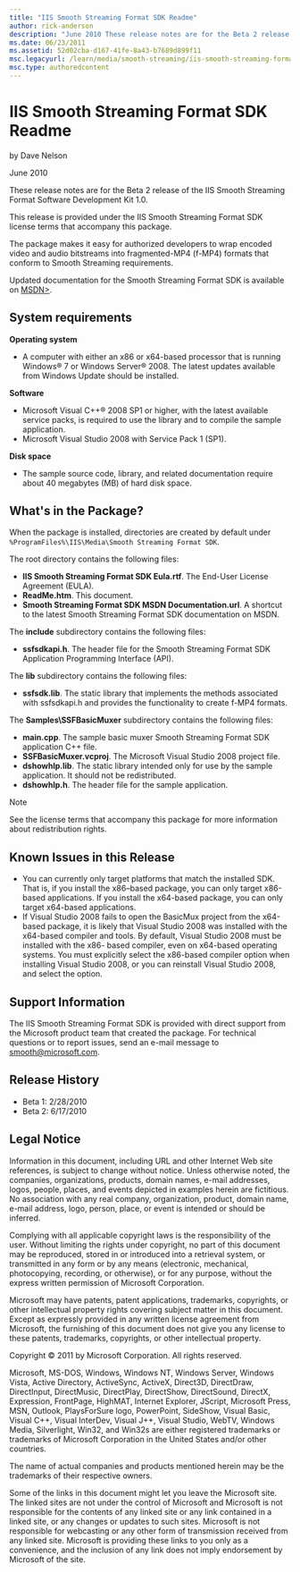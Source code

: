 ```yaml
---
title: "IIS Smooth Streaming Format SDK Readme"
author: rick-anderson
description: "June 2010 These release notes are for the Beta 2 release of the IIS Smooth Streaming Format Software Development Kit 1.0. This release is provided under the..."
ms.date: 06/23/2011
ms.assetid: 52d02cba-d167-41fe-8a43-b7689d899f11
msc.legacyurl: /learn/media/smooth-streaming/iis-smooth-streaming-format-sdk-readme
msc.type: authoredcontent
---
```

# IIS Smooth Streaming Format SDK Readme

by Dave Nelson

June 2010

These release notes are for the Beta 2 release of the IIS Smooth Streaming Format Software Development Kit 1.0.

This release is provided under the IIS Smooth Streaming Format SDK license terms that accompany this package.

The package makes it easy for authorized developers to wrap encoded video and audio bitstreams into fragmented-MP4 (f-MP4) formats that conform to Smooth Streaming requirements.

Updated documentation for the Smooth Streaming Format SDK is available on [MSDN>](https://go.microsoft.com/fwlink/?LinkID=183331).

<a id="requirements"></a>

## System requirements

**Operating system**

- A computer with either an x86 or x64-based processor that is running Windows® 7 or Windows Server® 2008. The latest updates available from Windows Update should be installed.

**Software**

- Microsoft Visual C++® 2008 SP1 or higher, with the latest available service packs, is required to use the library and to compile the sample application.
- Microsoft Visual Studio 2008 with Service Pack 1 (SP1).

**Disk space**

- The sample source code, library, and related documentation require about 40 megabytes (MB) of hard disk space.

<a id="package"></a>

## What's in the Package?

When the package is installed, directories are created by default under `%ProgramFiles%\IIS\Media\Smooth Streaming Format SDK`.

The root directory contains the following files:

- **IIS Smooth Streaming Format SDK Eula.rtf**. The End-User License Agreement (EULA).
- **ReadMe.htm**. This document.
- **Smooth Streaming Format SDK MSDN Documentation.url**. A shortcut to the latest Smooth Streaming Format SDK documentation on MSDN.

The **include** subdirectory contains the following files:

- **ssfsdkapi.h**. The header file for the Smooth Streaming Format SDK Application Programming Interface (API).

The **lib** subdirectory contains the following files:

- **ssfsdk.lib**. The static library that implements the methods associated with ssfsdkapi.h and provides the functionality to create f-MP4 formats.

The **Samples\SSFBasicMuxer** subdirectory contains the following files:

- **main.cpp**. The sample basic muxer Smooth Streaming Format SDK application C++ file.
- **SSFBasicMuxer.vcproj**. The Microsoft Visual Studio 2008 project file.
- **dshowhlp.lib**. The static library intended only for use by the sample application. It should not be redistributed.
- **dshowhlp.h**. The header file for the sample application.

> [!NOTE]
>  
> 
> See the license terms that accompany this package for more information about redistribution rights.

<a id="issues"></a>

## Known Issues in this Release

- You can currently only target platforms that match the installed SDK. That is, if you install the x86–based package, you can only target x86-based applications. If you install the x64-based package, you can only target x64-based applications.
- If Visual Studio 2008 fails to open the BasicMux project from the x64-based package, it is likely that Visual Studio 2008 was installed with the x64-based compiler and tools. By default, Visual Studio 2008 must be installed with the x86- based compiler, even on x64-based operating systems. You must explicitly select the x86-based compiler option when installing Visual Studio 2008, or you can reinstall Visual Studio 2008, and select the option.

<a id="support"></a>

## Support Information

The IIS Smooth Streaming Format SDK is provided with direct support from the Microsoft product team that created the package. For technical questions or to report issues, send an e-mail message to [smooth@microsoft.com](mailto:smooth@microsoft.com).

<a id="history"></a>

## Release History

- Beta 1: 2/28/2010
- Beta 2: 6/17/2010

<a id="legal"></a>

## Legal Notice

Information in this document, including URL and other Internet Web site references, is subject to change without notice. Unless otherwise noted, the companies, organizations, products, domain names, e-mail addresses, logos, people, places, and events depicted in examples herein are fictitious. No association with any real company, organization, product, domain name, e-mail address, logo, person, place, or event is intended or should be inferred.

Complying with all applicable copyright laws is the responsibility of the user. Without limiting the rights under copyright, no part of this document may be reproduced, stored in or introduced into a retrieval system, or transmitted in any form or by any means (electronic, mechanical, photocopying, recording, or otherwise), or for any purpose, without the express written permission of Microsoft Corporation.

Microsoft may have patents, patent applications, trademarks, copyrights, or other intellectual property rights covering subject matter in this document. Except as expressly provided in any written license agreement from Microsoft, the furnishing of this document does not give you any license to these patents, trademarks, copyrights, or other intellectual property.

Copyright © 2011 by Microsoft Corporation. All rights reserved.

Microsoft, MS-DOS, Windows, Windows NT, Windows Server, Windows Vista, Active Directory, ActiveSync, ActiveX, Direct3D, DirectDraw, DirectInput, DirectMusic, DirectPlay, DirectShow, DirectSound, DirectX, Expression, FrontPage, HighMAT, Internet Explorer, JScript, Microsoft Press, MSN, Outlook, PlaysForSure logo, PowerPoint, SideShow, Visual Basic, Visual C++, Visual InterDev, Visual J++, Visual Studio, WebTV, Windows Media, Silverlight, Win32, and Win32s are either registered trademarks or trademarks of Microsoft Corporation in the United States and/or other countries.

The name of actual companies and products mentioned herein may be the trademarks of their respective owners.

Some of the links in this document might let you leave the Microsoft site. The linked sites are not under the control of Microsoft and Microsoft is not responsible for the contents of any linked site or any link contained in a linked site, or any changes or updates to such sites. Microsoft is not responsible for webcasting or any other form of transmission received from any linked site. Microsoft is providing these links to you only as a convenience, and the inclusion of any link does not imply endorsement by Microsoft of the site.
